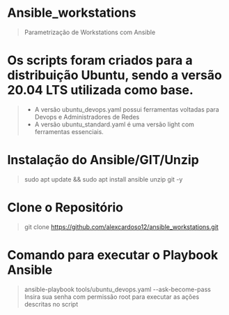 # Ansible_workstations
>Parametrização de Workstations com Ansible

# Os scripts foram criados para a distribuição Ubuntu, sendo a versão 20.04 LTS utilizada como base. 
 >- A versão ubuntu_devops.yaml possui ferramentas voltadas para Devops e Administradores de Redes
 >- A versão ubuntu_standard.yaml é uma versão light com ferramentas essenciais.  

# Instalação do Ansible/GIT/Unzip
>sudo apt update && sudo apt install ansible unzip git -y

# Clone o Repositório
> git clone https://github.com/alexcardoso12/ansible_workstations.git

# Comando para executar o Playbook Ansible
> ansible-playbook tools/ubuntu_devops.yaml --ask-become-pass
Insira sua senha com permissão root para executar as ações descritas no script
